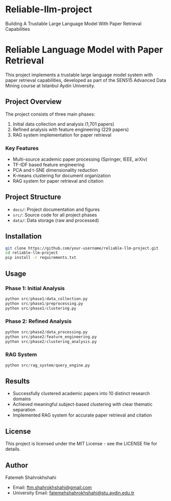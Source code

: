 # Reliable-llm-project
Building A Trustable Large Language Model With Paper Retrieval Capabilities
# Reliable Language Model with Paper Retrieval

This project implements a trustable large language model system with paper retrieval capabilities, developed as part of the SEN515 Advanced Data Mining course at Istanbul Aydin University.

## Project Overview

The project consists of three main phases:
1. Initial data collection and analysis (1,701 papers)
2. Refined analysis with feature engineering (229 papers)
3. RAG system implementation for paper retrieval

### Key Features
- Multi-source academic paper processing (Springer, IEEE, arXiv)
- TF-IDF based feature engineering
- PCA and t-SNE dimensionality reduction
- K-means clustering for document organization
- RAG system for paper retrieval and citation

## Project Structure

- `docs/`: Project documentation and figures
- `src/`: Source code for all project phases
- `data/`: Data storage (raw and processed)

## Installation

```bash
git clone https://github.com/your-username/reliable-llm-project.git
cd reliable-llm-project
pip install -r requirements.txt
```

## Usage

### Phase 1: Initial Analysis
```python
python src/phase1/data_collection.py
python src/phase1/preprocessing.py
python src/phase1/clustering.py
```

### Phase 2: Refined Analysis
```python
python src/phase2/data_processing.py
python src/phase2/feature_engineering.py
python src/phase2/clustering_analysis.py
```

### RAG System
```python
python src/rag_system/query_engine.py
```

## Results

- Successfully clustered academic papers into 10 distinct research domains
- Achieved meaningful subject-based clustering with clear thematic separation
- Implemented RAG system for accurate paper retrieval and citation

## License

This project is licensed under the MIT License - see the LICENSE file for details.

## Author

Fatemeh Shahrokhshahi
- Email: ftm.shahrokhshahi@gmail.com
- University Email: fatemehshahrokhshahi@stu.aydin.edu.tr
